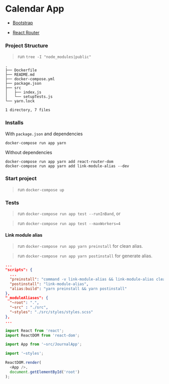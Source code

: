 # Calendar App

- [Bootstrap][bootstrap]

- [React Router][react_router]


[bootstrap]: https://getbootstrap.com/docs/4.5/getting-started/introduction

[react_router]: https://reacttraining.com/react-router/web/guides/quick-start

### Project Structure

> run `tree -I "node_modules|public"`
```shell
.
├── Dockerfile
├── README.md
├── docker-compose.yml
├── package.json
├── src
│   ├── index.js
│   └── setupTests.js
└── yarn.lock

1 directory, 7 files
```

### Installs

With `package.json` and dependencies
```shell
docker-compose run app yarn
```

Without dependencies
```shell
docker-compose run app yarn add react-router-dom
docker-compose run app yarn add link-module-alias --dev
```

### Start project

> run `docker-compose up`

### Tests

> run `docker-compose run app test --runInBand`, or

> run `docker-compose run app test --maxWorkers=4`

#### Link module alias

> run `docker-compose run app yarn preinstall` for clean alias.

> run `docker-compose run app yarn postinstall` for generate alias.

```json
...
"scripts": {
  ...
  "preinstall": "command -v link-module-alias && link-module-alias clean || true",
  "postinstall": "link-module-alias",
  "alias:build": "yarn preinstall && yarn postinstall"
},
"_moduleAliases": {
  "~root": ".",
  "~src" : "./src",
  "~styles": "./src/styles/styles.scss"
},
...
```

```javascript
import React from 'react';
import ReactDOM from 'react-dom';

import App from '~src/JournalApp';

import '~styles';

ReactDOM.render(
  <App />,
  document.getElementById('root')
);
```

